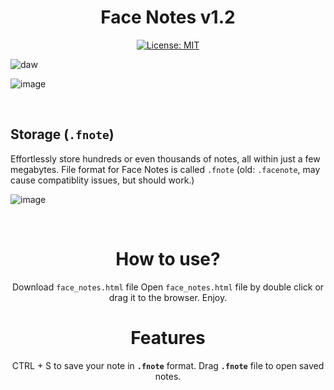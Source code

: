 <div align="center">
  
# Face Notes v1.2
[![License: MIT](https://img.shields.io/badge/License-MIT-yellow.svg)](https://opensource.org/licenses/MIT)

</div>

![daw](https://github.com/user-attachments/assets/dda7cfc2-2961-4d4a-abd4-85cecb97731d)

![image](https://github.com/user-attachments/assets/af9d048e-e937-4e0a-8ad7-2e24f4dd83d9)

<br>


## Storage (`.fnote`)
Effortlessly store hundreds or even thousands of notes, all within just a few megabytes. 
File format for Face Notes is called `.fnote` (old: `.facenote`, may cause compatiblity issues, but should work.)
<br>

![image](https://github.com/user-attachments/assets/2b41fe33-1c5e-495e-9e7b-a438b9e44e45)

<br>

<div align="center">

  # How to use?
  Download `face_notes.html` file
  Open `face_notes.html` file by double click or drag it to the browser.
  Enjoy.
  
  # Features
  CTRL + S to save your note in **`.fnote`** format.
  Drag **`.fnote`** file to open saved notes.
  
</div>

